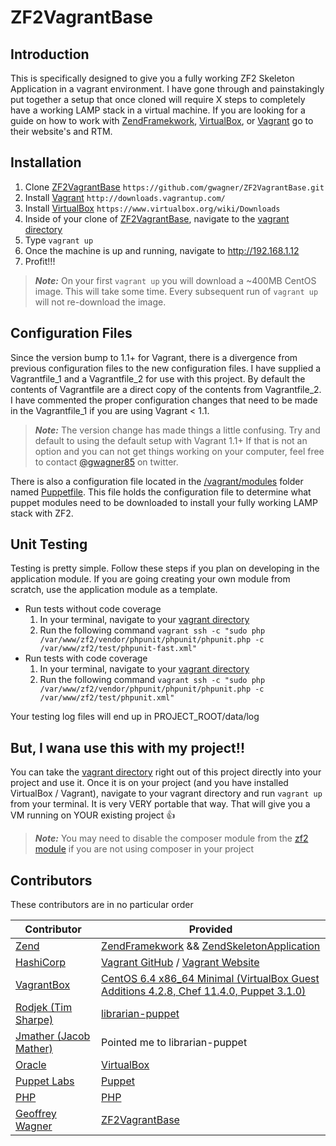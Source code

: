 ZF2VagrantBase
=======================

Introduction
------------

This is specifically designed to give you a fully working ZF2 Skeleton Application in a vagrant environment. I have gone through and painstakingly put together a setup that once cloned will require X steps to completely have a working LAMP stack in a virtual machine. If you are looking for a guide on how to work with [ZendFramekwork](https://github.com/zendframework/zf2), [VirtualBox](https://www.virtualbox.org/), or [Vagrant](http://downloads.vagrantup.com/) go to their website's and RTM.

Installation
------------

1. Clone [ZF2VagrantBase](https://github.com/gwagner/ZF2VagrantBase) `https://github.com/gwagner/ZF2VagrantBase.git`
1. Install [Vagrant](http://downloads.vagrantup.com/) `http://downloads.vagrantup.com/`
1. Install [VirtualBox](https://www.virtualbox.org/wiki/Downloads) `https://www.virtualbox.org/wiki/Downloads`
1. Inside of your clone of [ZF2VagrantBase](https://github.com/gwagner/ZF2VagrantBase), navigate to the [vagrant directory](https://github.com/gwagner/ZF2VagrantBase/tree/master/vagrant)
1. Type `vagrant up`
1. Once the machine is up and running, navigate to http://192.168.1.12
1. Profit!!!

> ***Note:*** On your first `vagrant up` you will download a ~400MB CentOS image.  This will take some time.  Every subsequent run of `vagrant up` will not re-download the image.

Configuration Files
------------

Since the version bump to 1.1+ for Vagrant, there is a divergence from previous configuration files to the new configuration files.  I have supplied a Vagrantfile\_1 and a Vagrantfile\_2 for use with this project.  By default the contents of Vagrantfile are a direct copy of the contents from Vagrantfile\_2.  I have commented the proper configuration changes that need to be made in the Vagrantfile\_1 if you are using Vagrant < 1.1.

> ***Note:*** The version change has made things a little confusing.  Try and default to using the default setup with Vagrant 1.1+  If that is not an option and you can not get things working on your computer, feel free to contact [@gwagner85](https://twitter.com/gwagner85) on twitter.

There is also a configuration file located in the [/vagrant/modules](https://github.com/gwagner/ZF2VagrantBase/tree/master/vagrant/modules) folder named [Puppetfile](https://github.com/gwagner/ZF2VagrantBase/tree/master/vagrant/modules/Puppetfile).  This file holds the configuration file to determine what puppet modules need to be downloaded to install your fully working LAMP stack with ZF2.

Unit Testing
------------

Testing is pretty simple.  Follow these steps if you plan on developing in the application module.  If you are going creating your own module from scratch, use the application module as a template.

* Run tests without code coverage
    1. In your terminal, navigate to your [vagrant directory](https://github.com/gwagner/ZF2VagrantBase/tree/master/vagrant)
    1. Run the following command `vagrant ssh -c "sudo php /var/www/zf2/vendor/phpunit/phpunit/phpunit.php -c /var/www/zf2/test/phpunit-fast.xml"`
* Run tests with code coverage
    1. In your terminal, navigate to your [vagrant directory](https://github.com/gwagner/ZF2VagrantBase/tree/master/vagrant)
    1. Run the following command `vagrant ssh -c "sudo php /var/www/zf2/vendor/phpunit/phpunit/phpunit.php -c /var/www/zf2/test/phpunit.xml"`

Your testing log files will end up in PROJECT_ROOT/data/log

But, I wana use this with my project!!
------------

You can take the [vagrant directory](https://github.com/gwagner/ZF2VagrantBase/tree/master/vagrant) right out of this project directly into your project and use it.  Once it is on your project (and you have installed VirtualBox / Vagrant), navigate to your vagrant directory and run `vagrant up` from your terminal.  It is very VERY portable that way.  That will give you a VM running on YOUR existing project :thumbsup:

> ***Note:*** You may need to disable the composer module from the [zf2 module](https://github.com/gwagner/ZF2VagrantBase/blob/master/vagrant/modules/zf2/manifests/init.pp#L76-L80) if you are not using composer in your project

Contributors
------------
These contributors are in no particular order


| Contributor  | Provided  |
|---------------|----------------|
| [Zend](http://www.zend.com/en/)    |   [ZendFramekwork](https://github.com/zendframework/zf2) && [ZendSkeletonApplication](https://github.com/zendframework/ZendSkeletonApplication)   |
| [HashiCorp](http://www.hashicorp.com/)    |   [Vagrant GitHub](https://github.com/mitchellh/vagrant) / [Vagrant Website](http://www.vagrantup.com/) |
| [VagrantBox](http://www.vagrantbox.es/) | [CentOS 6.4 x86_64 Minimal (VirtualBox Guest Additions 4.2.8, Chef 11.4.0, Puppet 3.1.0)](http://developer.nrel.gov/downloads/vagrant-boxes/CentOS-6.4-x86_64-v20130309.box)
| [Rodjek (Tim Sharpe)](https://github.com/rodjek) | [librarian-puppet](https://github.com/rodjek/librarian-puppet) |
| [Jmather (Jacob Mather)](https://github.com/jmather) | Pointed me to librarian-puppet |
| [Oracle](http://www.oracle.com/index.html) | [VirtualBox](https://www.virtualbox.org/) |
| [Puppet Labs](https://puppetlabs.com/) | [Puppet](http://info.puppetlabs.com/download-pe.html) |
| [PHP](http://php.net/) | [PHP](http://php.net/) |
| [Geoffrey Wagner](https://twitter.com/gwagner85) | [ZF2VagrantBase](https://github.com/gwagner/ZF2VagrantBase) |
